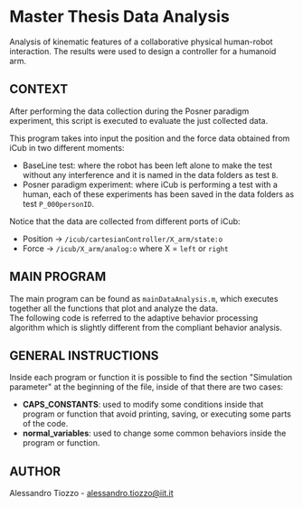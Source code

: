 # Master Thesis Data Analysis

Analysis of kinematic features of a collaborative physical human-robot interaction. The results were used to design a controller for a humanoid arm.

## CONTEXT

After performing the data collection during the Posner paradigm experiment, this script is executed to evaluate the just collected data.

This program takes into input the position and the force data obtained from iCub in two different moments:
* BaseLine test: where the robot has been left alone to make the test without any interference and it is named in the data folders as test `B`.
* Posner paradigm experiment: where iCub is performing a test with a human, each of these experiments has been saved in the data folders as test `P_000personID`.

Notice that the data are collected from different ports of iCub:
* Position -> `/icub/cartesianController/X_arm/state:o`
* Force    -> `/icub/X_arm/analog:o`
where X = `left` or `right`

## MAIN PROGRAM

The main program can be found as `mainDataAnalysis.m`, which executes together all the functions that plot and analyze the data.   
The following code is referred to the adaptive behavior processing algorithm which is slightly different from the compliant behavior analysis.

## GENERAL INSTRUCTIONS

Inside each program or function it is possible to find the section "Simulation parameter" at the beginning of the file, inside of that there are two cases:
* __CAPS_CONSTANTS__: used to modify some conditions inside that program or function that avoid printing, saving, or executing some parts of the code.
* __normal_variables__: used to change some common behaviors inside the program or function.

## AUTHOR

Alessandro Tiozzo - alessandro.tiozzo@iit.it
